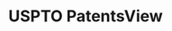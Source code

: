 ---
bigquery: https://console.cloud.google.com/bigquery?p=patents-public-data&d=patentsview&page=dataset
citation: Attribution should be given to PatentsView for use, distribution, or derivative
  works.
code: https://github.com/CSSIP-AIR/PatentsView-Code-Snippets/
contributors: USPTO
cost: None
description: 'PatentsView includes US patent data including raw data (summaries, applications,
  pregrant applications), disambugations of inventors and assignees, and inventor
  gender estimates.  Also foreign priority data, # of figures and sheets, and government
  interest statements.'
documentation: https://patentsview.org/query/builder-faqs
last_edit: Mon, 04 Apr 2022 19:02:57 GMT
location: https://patentsview.org/
maintained_by: USPTO
record_creation_timestamp: 12/2/2020 17:20:46
schema_fields: '[''rawinventor_id'', ''_371_date'', ''country'', ''filename'', ''f371_date'',
  ''sector_title'', ''rawlocation_id'', ''ipc_version_indicator'', ''designation'',
  ''contract_award_number'', ''disamb_assignee_id_20190312'', ''num_claims'', ''group'',
  ''disamb_assignee_id_20181127'', ''name'', ''subcategory_id'', ''disamb_assignee_id_20191008'',
  ''section'', ''mainclass_id'', ''role'', ''exemplary'', ''num'', ''num_figures'',
  ''county'', ''subsection_id'', ''attribution_status'', ''patent_id'', ''disamb_inventor_id_20180528'',
  ''disamb_inventor_id_20190312'', ''assignee_id'', ''inventor_id'', ''male'', ''sequence'',
  ''location_id'', ''city'', ''category_id'', ''latlong'', ''disamb_assignee_id_20200929'',
  ''disclaimer_date'', ''disamb_inventor_id_20170307'', ''section_id'', ''deceased'',
  ''county_fips'', ''disamb_inventor_id_20200630'', ''longitude'', ''latitude'', ''main_group'',
  ''citation_id'', ''term_extension'', ''abstract'', ''level_two'', ''series_code'',
  ''rule_47'', ''text'', ''latin_name'', ''name_last'', ''variety'', ''lawyer_id'',
  ''f102_date'', ''organization'', ''applicant_type'', ''term_disclaimer'', ''state_fips'',
  ''reldocno'', ''male_flag'', ''lname'', ''application_id'', ''country_transformed'',
  ''subclass'', ''rel_id'', ''disamb_assignee_id_20200630'', ''fname'', ''date'',
  ''gi_statement'', ''lapse_of_patent'', ''subgroup_id'', ''disamb_inventor_id_20181127'',
  ''dependent'', ''name_first'', ''disamb_inventor_id_20170808'', ''disamb_inventor_id_20201229'',
  ''length'', ''symbol_position'', ''disamb_inventor_id_20171003'', ''disamb_inventor_id_20200331'',
  ''doctype'', ''doc_type'', ''classification_level'', ''disamb_assignee_id_20190820'',
  ''disamb_inventor_id_20171226'', ''disamb_assignee_id_20191231'', ''uuid'', ''relkind'',
  ''type'', ''title'', ''id'', ''category'', ''level_three'', ''disamb_inventor_id_20191008'',
  ''status'', ''disamb_inventor_id_20191231'', ''state'', ''disamb_assignee_id_20200331'',
  ''disamb_inventor_id_20200929'', ''kind'', ''num_sheets'', ''withdrawn'', ''ipc_class'',
  ''level_one'', ''action_date'', ''rawassignee_id'', ''subclass_id'', ''publication_number'',
  ''classification_status'', ''subgroup'', ''term_grant'', ''classification_data_source'',
  ''disamb_inventor_id_20190820'', ''field_title'', ''number'', ''classification_value'',
  ''group_id'', ''_102_date'', ''field_id'', ''organization_id'']'
shortname: patentsview
tags:
- disambiguation
- United States
- gender
terms_of_use: Creative Commons Attribution 4.0 International License.
timeframe: 1963-1999
title: USPTO PatentsView
uuid: cf1780b1-e265-4e49-8d1d-83b9cfe0fd9a
---